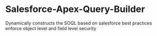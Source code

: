# Salesforce-Apex-Query-Builder
Dynamically constructs the SOQL based on salesforce best practices enforce object level and field level security
